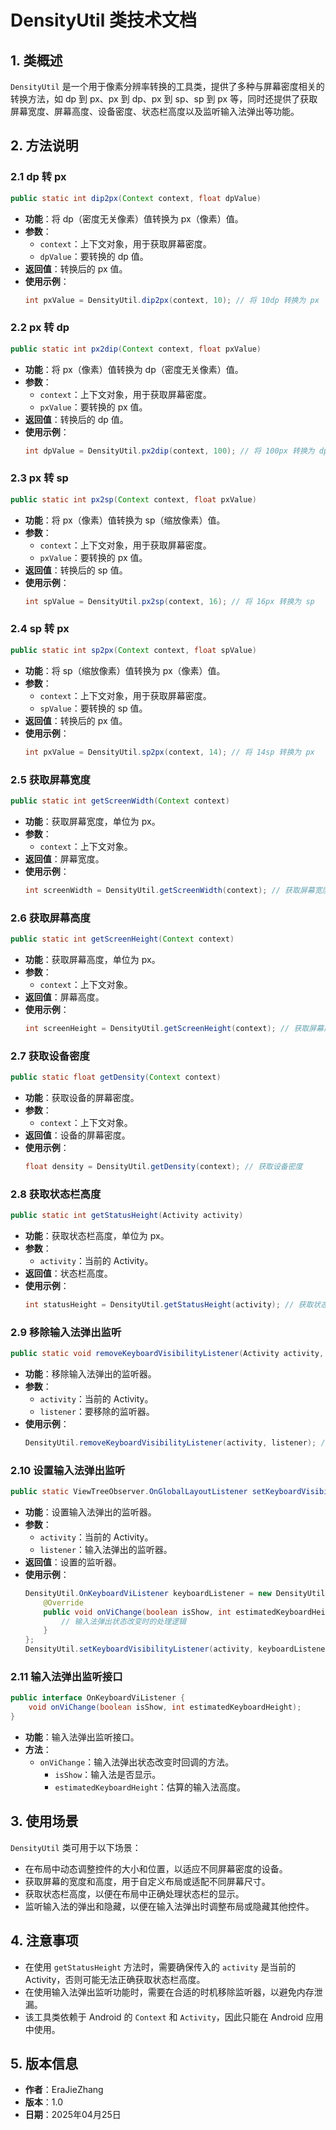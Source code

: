 # DensityUtil 类技术文档

## 1. 类概述
`DensityUtil` 是一个用于像素分辨率转换的工具类，提供了多种与屏幕密度相关的转换方法，如 dp 到 px、px 到 dp、px 到 sp、sp 到 px 等，同时还提供了获取屏幕宽度、屏幕高度、设备密度、状态栏高度以及监听输入法弹出等功能。

## 2. 方法说明

### 2.1 dp 转 px
```java
public static int dip2px(Context context, float dpValue)
```
- **功能**：将 dp（密度无关像素）值转换为 px（像素）值。
- **参数**：
    - `context`：上下文对象，用于获取屏幕密度。
    - `dpValue`：要转换的 dp 值。
- **返回值**：转换后的 px 值。
- **使用示例**：
  ```java
  int pxValue = DensityUtil.dip2px(context, 10); // 将 10dp 转换为 px
  ```

### 2.2 px 转 dp
```java
public static int px2dip(Context context, float pxValue)
```
- **功能**：将 px（像素）值转换为 dp（密度无关像素）值。
- **参数**：
    - `context`：上下文对象，用于获取屏幕密度。
    - `pxValue`：要转换的 px 值。
- **返回值**：转换后的 dp 值。
- **使用示例**：
  ```java
  int dpValue = DensityUtil.px2dip(context, 100); // 将 100px 转换为 dp
  ```

### 2.3 px 转 sp
```java
public static int px2sp(Context context, float pxValue)
```
- **功能**：将 px（像素）值转换为 sp（缩放像素）值。
- **参数**：
    - `context`：上下文对象，用于获取屏幕密度。
    - `pxValue`：要转换的 px 值。
- **返回值**：转换后的 sp 值。
- **使用示例**：
  ```java
  int spValue = DensityUtil.px2sp(context, 16); // 将 16px 转换为 sp
  ```

### 2.4 sp 转 px
```java
public static int sp2px(Context context, float spValue)
```
- **功能**：将 sp（缩放像素）值转换为 px（像素）值。
- **参数**：
    - `context`：上下文对象，用于获取屏幕密度。
    - `spValue`：要转换的 sp 值。
- **返回值**：转换后的 px 值。
- **使用示例**：
  ```java
  int pxValue = DensityUtil.sp2px(context, 14); // 将 14sp 转换为 px
  ```

### 2.5 获取屏幕宽度
```java
public static int getScreenWidth(Context context)
```
- **功能**：获取屏幕宽度，单位为 px。
- **参数**：
    - `context`：上下文对象。
- **返回值**：屏幕宽度。
- **使用示例**：
  ```java
  int screenWidth = DensityUtil.getScreenWidth(context); // 获取屏幕宽度
  ```

### 2.6 获取屏幕高度
```java
public static int getScreenHeight(Context context)
```
- **功能**：获取屏幕高度，单位为 px。
- **参数**：
    - `context`：上下文对象。
- **返回值**：屏幕高度。
- **使用示例**：
  ```java
  int screenHeight = DensityUtil.getScreenHeight(context); // 获取屏幕高度
  ```

### 2.7 获取设备密度
```java
public static float getDensity(Context context)
```
- **功能**：获取设备的屏幕密度。
- **参数**：
    - `context`：上下文对象。
- **返回值**：设备的屏幕密度。
- **使用示例**：
  ```java
  float density = DensityUtil.getDensity(context); // 获取设备密度
  ```

### 2.8 获取状态栏高度
```java
public static int getStatusHeight(Activity activity)
```
- **功能**：获取状态栏高度，单位为 px。
- **参数**：
    - `activity`：当前的 Activity。
- **返回值**：状态栏高度。
- **使用示例**：
  ```java
  int statusHeight = DensityUtil.getStatusHeight(activity); // 获取状态栏高度
  ```

### 2.9 移除输入法弹出监听
```java
public static void removeKeyboardVisibilityListener(Activity activity, ViewTreeObserver.OnGlobalLayoutListener listener)
```
- **功能**：移除输入法弹出的监听器。
- **参数**：
    - `activity`：当前的 Activity。
    - `listener`：要移除的监听器。
- **使用示例**：
  ```java
  DensityUtil.removeKeyboardVisibilityListener(activity, listener); // 移除输入法弹出监听器
  ```

### 2.10 设置输入法弹出监听
```java
public static ViewTreeObserver.OnGlobalLayoutListener setKeyboardVisibilityListener(Activity activity, OnKeyboardViListener listener)
```
- **功能**：设置输入法弹出的监听器。
- **参数**：
    - `activity`：当前的 Activity。
    - `listener`：输入法弹出的监听器。
- **返回值**：设置的监听器。
- **使用示例**：
  ```java
  DensityUtil.OnKeyboardViListener keyboardListener = new DensityUtil.OnKeyboardViListener() {
      @Override
      public void onViChange(boolean isShow, int estimatedKeyboardHeight) {
          // 输入法弹出状态改变时的处理逻辑
      }
  };
  DensityUtil.setKeyboardVisibilityListener(activity, keyboardListener); // 设置输入法弹出监听器
  ```

### 2.11 输入法弹出监听接口
```java
public interface OnKeyboardViListener {
    void onViChange(boolean isShow, int estimatedKeyboardHeight);
}
```
- **功能**：输入法弹出监听接口。
- **方法**：
    - `onViChange`：输入法弹出状态改变时回调的方法。
        - `isShow`：输入法是否显示。
        - `estimatedKeyboardHeight`：估算的输入法高度。

## 3. 使用场景
`DensityUtil` 类可用于以下场景：
- 在布局中动态调整控件的大小和位置，以适应不同屏幕密度的设备。
- 获取屏幕的宽度和高度，用于自定义布局或适配不同屏幕尺寸。
- 获取状态栏高度，以便在布局中正确处理状态栏的显示。
- 监听输入法的弹出和隐藏，以便在输入法弹出时调整布局或隐藏其他控件。

## 4. 注意事项
- 在使用 `getStatusHeight` 方法时，需要确保传入的 `activity` 是当前的 Activity，否则可能无法正确获取状态栏高度。
- 在使用输入法弹出监听功能时，需要在合适的时机移除监听器，以避免内存泄漏。
- 该工具类依赖于 Android 的 `Context` 和 `Activity`，因此只能在 Android 应用中使用。

## 5. 版本信息
- **作者**：EraJieZhang
- **版本**：1.0
- **日期**：2025年04月25日